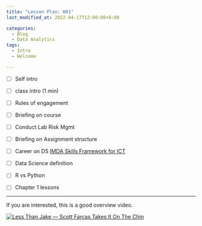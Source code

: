 ```yaml
---
title: "Lesson Plan: W01"
last_modified_at: 2022-04-17T12:00:00+8:00

categories:
  - Blog
  - Data Analytics
tags:
  - Intro
  - Welcome

---
```



- [ ] Self intro
- [ ] class intro (1 min)
- [ ] Rules of engagement
- [ ] Briefing on course 
- [ ] Conduct Lab Risk Mgmt
- [ ] Briefing on Assignment
structure
- [ ] Career on DS [IMDA Skills Framework for ICT](https://www.imda.gov.sg/cwp/assets/imtalent/skills-framework-for-ict/index.html)
- [ ] Data Science definition
- [ ] R vs Python
- [ ] Chapter 1 lessons


---


If you are interested, this is a good overview video.

[![Less Than Jake — Scott Farcas Takes It On The Chin](https://img.youtube.com/vi/edZ_JYpOM8U/0.jpg)](https://www.youtube.com/watch?v=edZ_JYpOM8U)



